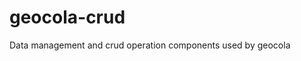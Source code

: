 <!--
@page geocola Home
@group geocola.components Components
@group geocola.providers Providers
@group geocola.types Type Definitions
-->


# geocola-crud
Data management and crud operation components used by geocola

